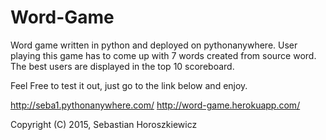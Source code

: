 # Word-Game

Word game written in python and deployed on pythonanywhere. User playing this game has to come up with 7 words created from source word. The best users are displayed in the top 10 scoreboard.

Feel Free to test it out, just go to the link below and enjoy.

http://seba1.pythonanywhere.com/
http://word-game.herokuapp.com/ 

Copyright (C) 2015, Sebastian Horoszkiewicz
